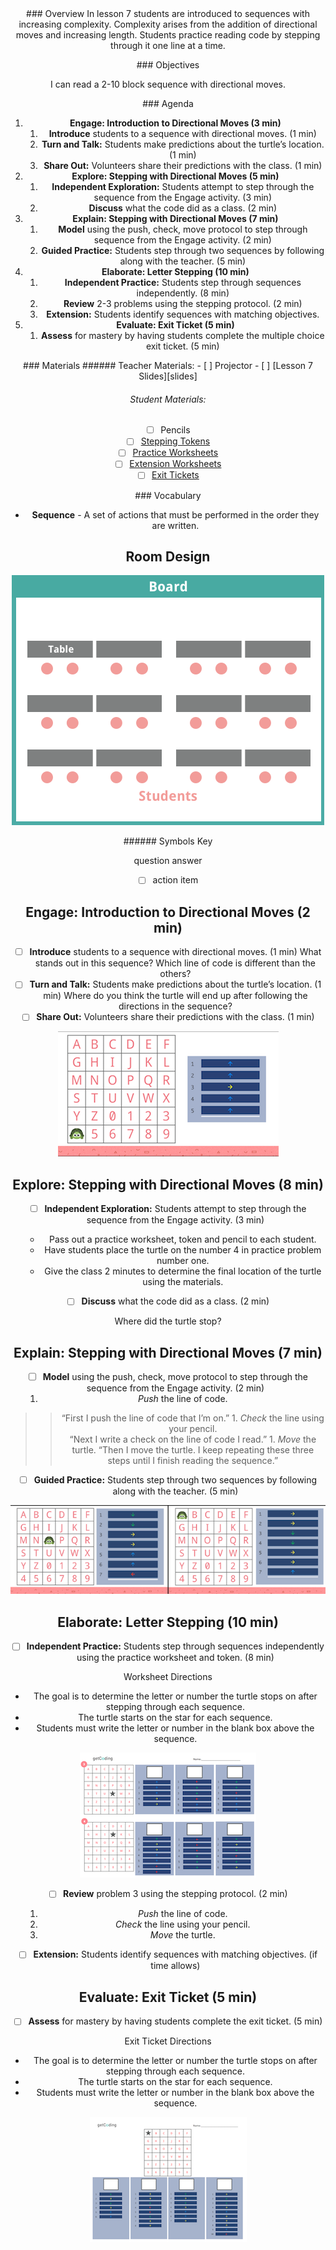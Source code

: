 <header class='header' title='Lesson 7' subtitle='Directional Moves'/>

<notable>
<iconp src='/icons/activity.png'>### Overview</iconp>
In lesson 7 students are introduced to sequences with increasing complexity. Complexity arises from the addition of directional moves and increasing length. Students practice reading code by stepping through it one line at a time.


<iconp src='/icons/objectives.png'>### Objectives</iconp>

I can read a 2-10 block sequence with directional moves.

<iconp src='/icons/agenda.png'>### Agenda</iconp>

1. **Engage: Introduction to Directional Moves (3 min)**
	1. **Introduce** students to a sequence with directional moves. (1 min)
	1. **Turn and Talk:** Students make predictions about the turtle’s location. (1 min)
	1. **Share Out:** Volunteers share their predictions with the class. (1 min)
1. **Explore: Stepping  with Directional Moves (5 min)**
	1. **Independent Exploration:** Students attempt to step through the sequence from the Engage activity. (3 min)
	1. **Discuss** what the code did as a class. (2 min)
1. **Explain: Stepping with Directional Moves (7 min)**
	1. **Model** using the push, check, move protocol to step through sequence from the Engage activity. (2 min)
	1. **Guided Practice:** Students step through two sequences by following along with the teacher. (5 min)
1. **Elaborate: Letter Stepping (10 min)**
	1. **Independent Practice:** Students step through sequences independently. (8 min)
	1. **Review** 2-3 problems using the stepping protocol. (2 min)
	1. **Extension:** Students identify sequences with matching objectives.
1. **Evaluate: Exit Ticket (5 min)**
	1. **Assess** for mastery by having students complete the multiple choice exit ticket. (5 min)

<note>
<iconp src='/icons/materials.png'>### Materials</iconp>
###### Teacher Materials:
- [ ] Projector
- [ ] [Lesson 7 Slides][slides]

###### Student Materials:
- [ ] Pencils
- [ ] [Stepping Tokens][token]
- [ ] [Practice Worksheets][prac-worksheet]
- [ ] [Extension Worksheets][ext-worksheet]
- [ ] [Exit Tickets][exit-ticket]

<iconp src='/icons/vocab.png'>### Vocabulary</iconp>

- **Sequence** - A set of actions that must be performed in the order they are written.

</note>

<pagebreak/>

## Room Design

![room](./images/layout-tables.png)

<note borderLeft='2px solid green' mt='2em'>
###### Symbols Key

<iconp ml='1.65em' type='question'>question</iconp>
<iconp ml='1.65em' type='answer'>answer</iconp>
- [ ] action item
</note>

<pagebreak/>

## Engage: Introduction to Directional Moves (2 min)

- [ ] **Introduce** students to a sequence with directional moves. (1 min)
<iconp type='question'>What stands out in this sequence?</iconp>
<iconp type='question'>Which line of code is different than the others?</iconp>
- [ ] **Turn and Talk:** Students make predictions about the turtle’s location. (1 min)
<iconp type='question'>Where do you think the turtle will end up after following the directions in the sequence?</iconp>
- [ ] **Share Out:** Volunteers share their predictions with the class. (1 min)

![engage](./images/engage.png)

## Explore: Stepping with Directional Moves (8 min)

- [ ] **Independent Exploration:** Students attempt to step through the sequence from the Engage activity. (3 min)
	- Pass out a practice worksheet, token and pencil to each student.
	- Have students place the turtle on the number 4 in practice problem number one.
	- Give the class 2 minutes to determine the final location of the turtle using the materials.

- [ ] **Discuss** what the code did as a class. (2 min)

<iconp type='question'>Where did the turtle stop?</iconp>


## Explain: Stepping with Directional Moves (7 min)
- [ ] **Model** using the push, check, move protocol to step through the sequence from the Engage activity. (2 min)
	1. *Push* the line of code.
> > “First I push the line of code that I’m on.”
	1. *Check* the line using your pencil.  
> > “Next I write a check on the line of code I read.”
	1. *Move* the turtle.
> > “Then I move the turtle. I keep repeating these three steps until I finish reading the sequence.”
- [ ] **Guided Practice:** Students step through two sequences by following along with the teacher. (5 min)

![explain](./images/explain.png)

## Elaborate: Letter Stepping (10 min)

- [ ] **Independent Practice:** Students step through sequences independently using the practice worksheet and token. (8 min)

Worksheet Directions
- The goal is to determine the letter or number the turtle stops on after stepping through each sequence.
- The turtle starts on the star for each sequence.
- Students must write the letter or number in the blank box above the sequence.

![elaborate](./images/elaborate.png)

- [ ] **Review** problem 3 using the stepping protocol. (2 min)
	1. *Push* the line of code.
	2. *Check* the line using your pencil.  
	3. *Move* the turtle.

- [ ] **Extension:** Students identify sequences with matching objectives. (if time allows)

## Evaluate: Exit Ticket (5 min)
- [ ] **Assess** for mastery by having students complete the exit ticket. (5 min)

Exit Ticket Directions
- The goal is to determine the letter or number the turtle stops on after stepping through each sequence.
- The turtle starts on the star for each sequence.
- Students must write the letter or number in the blank box above the sequence.

![evaluate](./images/evaluate.png)

</notable>

[slides]: https://docs.google.com/presentation/d/1W-ehnZViCMxEJnQFkLCtYbKpLUmcZkpdNC4pOARmUjo/edit
[token]: https://drive.google.com/file/d/0B48_2vIyABiobmRPbGJMN2s2VUU/view
[prac-worksheet]: https://drive.google.com/file/d/0B48_2vIyABiobWF2QWYxVW95akk/view
[ext-worksheet]: https://drive.google.com/file/d/0B48_2vIyABiodEkxMHp0QjhFUE0/view
[exit-ticket]: https://drive.google.com/file/d/0B48_2vIyABioM1VJTGxnZmJ0T3c/view